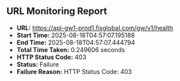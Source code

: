 ## URL Monitoring Report

- **URL:** https://api-gw1-prod1.fisglobal.com/gw/v1/health
- **Start Time:** 2025-08-18T04:57:07.195188
- **End Time:** 2025-08-18T04:57:07.444794
- **Total Time Taken:** 0.249606 seconds
- **HTTP Status Code:** 403
- **Status:** Failure
- **Failure Reason:** HTTP Status Code: 403
